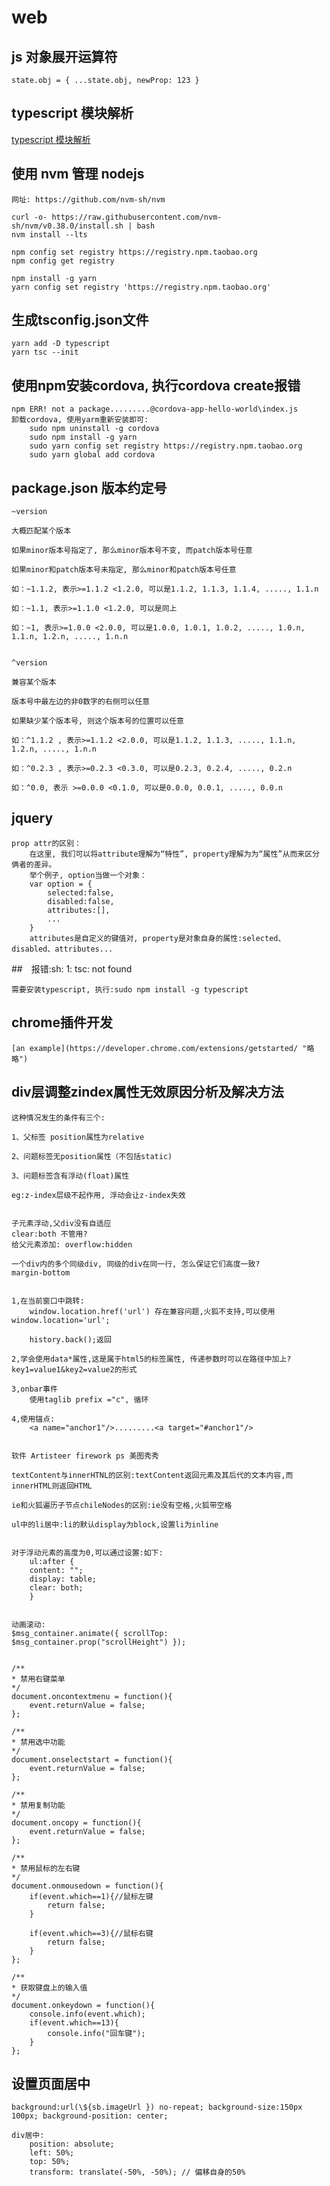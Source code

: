 # web

## js 对象展开运算符

    state.obj = { ...state.obj, newProp: 123 }

## typescript 模块解析

[typescript 模块解析](https://www.tslang.cn/docs/handbook/module-resolution.html)

## 使用 nvm 管理 nodejs

    网址: https://github.com/nvm-sh/nvm

    curl -o- https://raw.githubusercontent.com/nvm-sh/nvm/v0.38.0/install.sh | bash
    nvm install --lts

    npm config set registry https://registry.npm.taobao.org
    npm config get registry

    npm install -g yarn
    yarn config set registry 'https://registry.npm.taobao.org'

## 生成tsconfig.json文件

    yarn add -D typescript
    yarn tsc --init


## 使用npm安装cordova, 执行cordova create报错

    npm ERR! not a package.........@cordova-app-hello-world\index.js
    卸载cordova, 使用yarm重新安装即可:
        sudo npm uninstall -g cordova
        sudo npm install -g yarn
        sudo yarn config set registry https://registry.npm.taobao.org
        sudo yarn global add cordova


## package.json 版本约定号

    ~version

    大概匹配某个版本

    如果minor版本号指定了, 那么minor版本号不变, 而patch版本号任意

    如果minor和patch版本号未指定, 那么minor和patch版本号任意

    如：~1.1.2, 表示>=1.1.2 <1.2.0, 可以是1.1.2, 1.1.3, 1.1.4, ....., 1.1.n

    如：~1.1, 表示>=1.1.0 <1.2.0, 可以是同上

    如：~1, 表示>=1.0.0 <2.0.0, 可以是1.0.0, 1.0.1, 1.0.2, ....., 1.0.n, 1.1.n, 1.2.n, ....., 1.n.n


    ^version

    兼容某个版本

    版本号中最左边的非0数字的右侧可以任意

    如果缺少某个版本号, 则这个版本号的位置可以任意

    如：^1.1.2 , 表示>=1.1.2 <2.0.0, 可以是1.1.2, 1.1.3, ....., 1.1.n, 1.2.n, ....., 1.n.n

    如：^0.2.3 , 表示>=0.2.3 <0.3.0, 可以是0.2.3, 0.2.4, ....., 0.2.n

    如：^0.0, 表示 >=0.0.0 <0.1.0, 可以是0.0.0, 0.0.1, ....., 0.0.n

## jquery

    prop attr的区别：
        在这里, 我们可以将attribute理解为“特性”, property理解为为“属性”从而来区分俩者的差异。
        举个例子, option当做一个对象：
        var option = {
            selected:false,
            disabled:false,
            attributes:[],
            ...
        }
        attributes是自定义的键值对, property是对象自身的属性:selected、disabled、attributes...

##　报错:sh: 1: tsc: not found

    需要安装typescript, 执行:sudo npm install -g typescript

## chrome插件开发

    [an example](https://developer.chrome.com/extensions/getstarted/ "略略")

## div层调整zindex属性无效原因分析及解决方法

    这种情况发生的条件有三个:

    1、父标签 position属性为relative

    2、问题标签无position属性（不包括static)

    3、问题标签含有浮动(float)属性

    eg:z-index层级不起作用, 浮动会让z-index失效


    子元素浮动,父div没有自适应
    clear:both 不管用?
    给父元素添加: overflow:hidden

    一个div内的多个同级div, 同级的div在同一行, 怎么保证它们高度一致?
    margin-bottom


    1,在当前窗口中跳转:
        window.location.href('url') 存在兼容问题,火狐不支持,可以使用 window.location='url';

        history.back();返回

    2,学会使用data*属性,这是属于html5的标签属性, 传递参数时可以在路径中加上?key1=value1&key2=value2的形式

    3,onbar事件
        使用taglib prefix ="c", 循环

    4,使用锚点:
        <a name="anchor1"/>.........<a target="#anchor1"/>


    软件 Artisteer firework ps 美图秀秀

    textContent与innerHTNL的区别:textContent返回元素及其后代的文本内容,而innerHTML则返回HTML

    ie和火狐遍历子节点chileNodes的区别:ie没有空格,火狐带空格

    ul中的li居中:li的默认display为block,设置li为inline


    对于浮动元素的高度为0,可以通过设置:如下:
        ul:after {
        content: "";
        display: table;
        clear: both;
        }


    动画滚动:
    $msg_container.animate({ scrollTop: $msg_container.prop("scrollHeight") });


    /**
    * 禁用右键菜单
    */
    document.oncontextmenu = function(){
        event.returnValue = false;
    };

    /**
    * 禁用选中功能
    */
    document.onselectstart = function(){
        event.returnValue = false;
    };

    /**
    * 禁用复制功能
    */
    document.oncopy = function(){
        event.returnValue = false;
    };

    /**
    * 禁用鼠标的左右键
    */
    document.onmousedown = function(){
        if(event.which==1){//鼠标左键
            return false;
        }

        if(event.which==3){//鼠标右键
            return false;
        }
    };

    /**
    * 获取键盘上的输入值
    */
    document.onkeydown = function(){
        console.info(event.which);
        if(event.which==13){
            console.info("回车键");
        }
    };

## 设置页面居中

    background:url(\${sb.imageUrl }) no-repeat; background-size:150px 100px; background-position: center;

    div居中:
        position: absolute;
        left: 50%;
        top: 50%;
        transform: translate(-50%, -50%); // 偏移自身的50%
